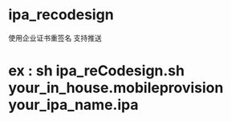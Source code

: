 # ipa_recodesign
使用企业证书重签名  支持推送   
# ex : sh ipa_reCodesign.sh your_in_house.mobileprovision your_ipa_name.ipa
